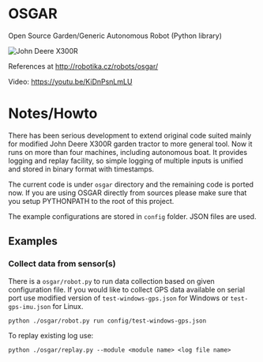 OSGAR
=====

Open Source Garden/Generic Autonomous Robot (Python library)

![John Deere X300R](http://robotika.cz/competitions/roboorienteering/2016/jd-nav2.jpg)

References at
http://robotika.cz/robots/osgar/

Video: https://youtu.be/KiDnPsnLmLU

# Notes/Howto

There has been serious development to extend original code suited mainly for
modified John Deere X300R garden tractor to more general tool. Now it runs
on more than four machines, including autonomous boat. It provides logging
and replay facility, so simple logging of multiple inputs is unified and
stored in binary format with timestamps.

The current code is under `osgar` directory and the remaining code is ported
now. If you are using OSGAR directly from sources please make sure that
you setup PYTHONPATH to the root of this project.

The example configurations are stored in `config` folder. JSON files are
used.

## Examples

### Collect data from sensor(s)

There is a `osgar/robot.py` to run data collection based on given configuration file.
If you would like to collect GPS data available on serial port use modified version
of `test-windows-gps.json` for Windows or `test-gps-imu.json` for Linux.


```
python ./osgar/robot.py run config/test-windows-gps.json
```

To replay existing log use:
```
python ./osgar/replay.py --module <module name> <log file name>
```

